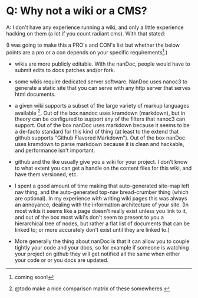# Q: Why not a wiki or a CMS?
<p class='answer'>A: I don't have any experience running a wiki, and only a little experience hacking on them (a lot if you count radiant cms).  With that stated:</p>

(I was going to make this a PRO's and CON's list but whether the below points are a pro or a con depends on your specific requirements[^assess].)

  * wikis are more publicly editable.  With the nanDoc, people would have to submit edits to docs patches and/or fork.
  
  * some wikis require dedicated server software.  NanDoc uses nanoc3 to generate a static site that you can serve with any http server that serves html documents.
  
  * a given wiki supports a subset of the large variety of markup languages available [^markups].  Out of the box nandoc uses kramdown (markdown), but in theory can be configured to support any of the filters that nanoc3 can support.  Out of the box nanDoc uses markdown because it seems to be a de-facto standard for this kind of thing (at least to the extend that github supports "Github Flavored Markdown").  Out of the box nanDoc uses kramdown to parse markdown because it is clean and hackable, and performance isn't important.
  
  * github and the like usually give you a wiki for your project.  I don't know to what extent you can get a handle on the content files for this wiki, and have them versioned, etc. 
  
  * I spent a good amount of time making that auto-generated site-map left nav thing, and the auto-generated top-nav bread-crumber thing (which are optional).  In my experience with writing wiki pages this was always an annoyance, dealing with the information architecture of your site.  (In most wikis it seems like a page doesn't really exist unless you link to it, and out of the box most wiki's don't seem to present to you a hierarchical tree of nodes, but rather a flat list of documents that can be linked to; or more accurately don't exist until they are linked to.)
  
  * More generally the thing about nanDoc is that it can allow you to couple tightly your code and your docs, so for example if someone is watching your project on github they will get notified all the same when either your code or or you docs are updated.
  
  
[^assess]: coming soon!
[^markups]: @todo make a nice comparison matrix of these somewheres.
